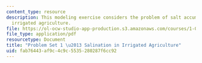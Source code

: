 ```yaml
---
content_type: resource
description: This modeling exercise considers the problem of salt accumulation in
  irrigated agriculture.
file: https://ol-ocw-studio-app-production.s3.amazonaws.com/courses/1-020-ecology-ii-engineering-for-sustainability-spring-2008/fab76443af9c4c9c5535280287f6cc92_assn1.pdf
file_type: application/pdf
resourcetype: Document
title: "Problem Set 1 \u2013 Salination in Irrigated Agriculture"
uid: fab76443-af9c-4c9c-5535-280287f6cc92
---
```

